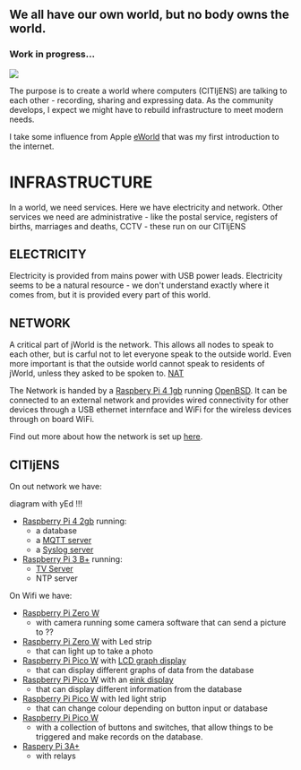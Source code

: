 ## We all have our own world, but no body owns the world.

### Work in progress...

<img src="https://upload.wikimedia.org/wikipedia/en/f/f1/EWorld_Main_Screen.png" align="center">

The purpose is to create a world where computers (CITIjENS) are talking to each other - recording, sharing and expressing data. As the community develops, I expect we might have to rebuild infrastructure to meet modern needs.

I take some influence from Apple [eWorld](https://en.wikipedia.org/wiki/EWorld) that was my first introduction to the internet.


# INFRASTRUCTURE

In a world, we need services. Here we have electricity and network. Other services we need are administrative - like the postal service, registers of births, marriages and deaths, CCTV - these run on our CITIjENS


## ELECTRICITY

Electricity is provided from mains power with USB power leads. Electricity seems to be a natural resource - we don't understand exactly where it comes from, but it is provided every part of this world.


## NETWORK

A critical part of jWorld is the network. This allows all nodes to speak to each other, but is carful not to let everyone speak to the outside world. Even more important is that the outside world cannot speak to residents of jWorld, unless they asked to be spoken to. [NAT](https://en.wikipedia.org/wiki/Network_address_translation)

The Network is handed by a [Raspbery Pi 4 1gb](https://www.raspberrypi.com/products/raspberry-pi-4-model-b/specifications/)  running [OpenBSD](https://www.openbsd.org/). It can be connected to an external network and provides wired connectivity for other devices through a USB ethernet internface and WiFi for the wireless devices through on board WiFi.

Find out more about how the network is set up [here](https://github.com/jackwaddington/eWorld/blob/main/OpenBSD_router_notes).


## CITIjENS
On out network we have:


diagram with yEd !!!


- [Raspberry Pi 4 2gb](https://www.raspberrypi.com/products/raspberry-pi-4-model-b/specifications/) running:
  - a database
  - a [MQTT server](https://en.wikipedia.org/wiki/MQTT)
  - a [Syslog server](https://en.wikipedia.org/wiki/Syslog)
- [Raspberry Pi 3 B+](https://www.raspberrypi.com/products/raspberry-pi-3-model-b-plus/) running:
  - [TV Server](https://www.raspberrypi.com/products/raspberry-pi-tv-hat/)
  - NTP server

On Wifi we have:

- [Raspberry Pi Zero W](https://www.raspberrypi.com/products/raspberry-pi-zero-w/)
  - with camera running some camera software that can send a picture to ??
- [Raspberry Pi Zero W](https://www.raspberrypi.com/products/raspberry-pi-zero-w/) with Led strip
  - that can light up to take a photo
- [Raspberry Pi Pico W]() with [LCD graph display](https://shop.pimoroni.com/products/pico-gfx-pack?variant=40414469062739)
  - that can display different graphs of data from the database
- [Raspberry Pi Pico W](https://www.raspberrypi.com/products/raspberry-pi-pico/) with an [eink display](https://shop.pimoroni.com/products/pico-inky-pack?variant=40044626051155)
  - that can display different information from the database
- [Raspberry Pi Pico W](https://www.raspberrypi.com/products/raspberry-pi-pico/) with led light strip
  - that can change colour depending on button input or database
- [Raspberry Pi Pico W](https://www.raspberrypi.com/products/raspberry-pi-pico/)
  - with a collection of buttons and switches, that allow things to be triggered and make records on the database.
- [Raspery Pi 3A+](https://www.raspberrypi.com/products/raspberry-pi-3-model-a-plus/)
  - with relays
